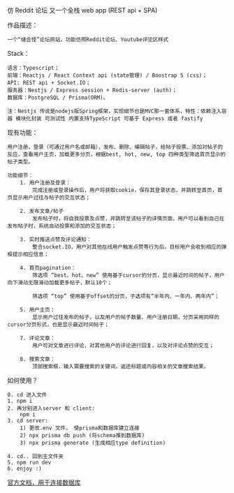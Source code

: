 仿 Reddit 论坛 又一个全栈 web app (REST api + SPA)

作品描述：

    一个“缝合怪”论坛网站，功能仿照Reddit论坛、Youtube评论区样式

Stack：

    语言：Typescript；
    前端：Reactjs / React Context api (state管理) / Boostrap 5 (css)；
    API: REST api + Socket.IO；
    服务器：Nestjs / Express session + Redis-server (auth)；
    数据库：PostgreSQL / Prisma(ORM)。

    注：Nestjs 传说是nodejs版Spring框架，实现细节也是MVC那一套体系，特性：依赖注入容器 模块化封装 可测试性 内置支持TypeScript 可基于 Express 或者 fastify

现有功能：

    用户注册，登录（可通过用户名或邮箱），发布、删除、编辑帖子，给帖子投票、添加对帖子的反应，查看用户主页，加载更多分页，根据best, hot, new, top 四种类型筛选首页显示的帖子类型。

    功能细节：
        1. 用户注册及登录：
            完成注册或登录操作后，用户将获取cookie，保存其登录状态，并跳转至首页，首页显示用户过往与帖子的交互状态；

        2. 发布文章/帖子
            发布帖子时，将自我投票及点赞，并跳转至该帖子的详情页面，用户可以看到自己在发布帖子时，系统自动投票和添加的交互状态；

        3. 实时推送点赞及评论通知：
            整合socket.IO，用户对其他在线用户触发点赞等行为后，目标用户会收到相应的弹框提示相应信息；

        4. 首页pagination：
            筛选项 “best、hot、new” 使用基于cursor的分页，显示最近时间的帖子，用户向下滑动无限滑动加载更多帖子，默认10个；

            筛选项 “top” 使用基于offset的分页，子选项有“半年内、一年内、两年内”；

        5. 用户主页：
            显示用户过往发布的帖子，以及用户的帖子数量、用户注册日期，分页采用同样的cursor分页形式，也是显示最近时间帖子；

        7. 评论文章：
            用户可对文章进行评论，对其他用户的评论进行回复，以及对评论点赞的交互；

        8. 搜索文章：
            顶部搜索框，输入需要搜索的关键词，返还标题或内容相关的文章搜索结果。

如何使用？

    0. cd 进入文件
    1. npm i
    2. 再分别进入server 和 client:
        npm i
    3. cd server:
        1) 更改.env 文件， 使prisma和数据库建立连接
        2) npx prisma db push (将schema推到数据库)
        3) npx prisma generate (生成相应type definition)

    4. cd.. 回到主文件夹
    5. npm run dev
    6. enjoy :)

<a href="https://www.prisma.io/docs/getting-started/setup-prisma/start-from-scratch/relational-databases/connect-your-database-typescript-postgres">官方文档，用于连接数据库</a>
